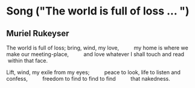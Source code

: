 # Song ("The world is full of loss ... ")
## Muriel Rukeyser
The world is full of loss; bring, wind, my love,
         my home is where we make our meeting-place,
         and love whatever I shall touch and read
         within that face.

Lift, wind, my exile from my eyes;
         peace to look, life to listen and confess,
         freedom to find to find to find
         that nakedness.